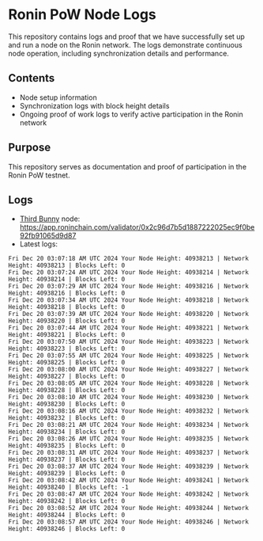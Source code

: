 # Ronin PoW Node Logs

This repository contains logs and proof that we have successfully set up and run a node on the Ronin network. The logs demonstrate continuous node operation, including synchronization details and performance.

## Contents

- Node setup information
- Synchronization logs with block height details
- Ongoing proof of work logs to verify active participation in the Ronin network

## Purpose

This repository serves as documentation and proof of participation in the Ronin PoW testnet.

## Logs

- [Third Bunny](https://thirdbunny.xyz/) node: https://app.roninchain.com/validator/0x2c96d7b5d1887222025ec9f0be92fb91065d9d87
- Latest logs:
```
Fri Dec 20 03:07:18 AM UTC 2024 Your Node Height: 40938213 | Network Height: 40938213 | Blocks Left: 0
Fri Dec 20 03:07:24 AM UTC 2024 Your Node Height: 40938214 | Network Height: 40938214 | Blocks Left: 0
Fri Dec 20 03:07:29 AM UTC 2024 Your Node Height: 40938216 | Network Height: 40938216 | Blocks Left: 0
Fri Dec 20 03:07:34 AM UTC 2024 Your Node Height: 40938218 | Network Height: 40938218 | Blocks Left: 0
Fri Dec 20 03:07:39 AM UTC 2024 Your Node Height: 40938220 | Network Height: 40938220 | Blocks Left: 0
Fri Dec 20 03:07:44 AM UTC 2024 Your Node Height: 40938221 | Network Height: 40938221 | Blocks Left: 0
Fri Dec 20 03:07:50 AM UTC 2024 Your Node Height: 40938223 | Network Height: 40938223 | Blocks Left: 0
Fri Dec 20 03:07:55 AM UTC 2024 Your Node Height: 40938225 | Network Height: 40938225 | Blocks Left: 0
Fri Dec 20 03:08:00 AM UTC 2024 Your Node Height: 40938227 | Network Height: 40938227 | Blocks Left: 0
Fri Dec 20 03:08:05 AM UTC 2024 Your Node Height: 40938228 | Network Height: 40938228 | Blocks Left: 0
Fri Dec 20 03:08:10 AM UTC 2024 Your Node Height: 40938230 | Network Height: 40938230 | Blocks Left: 0
Fri Dec 20 03:08:16 AM UTC 2024 Your Node Height: 40938232 | Network Height: 40938232 | Blocks Left: 0
Fri Dec 20 03:08:21 AM UTC 2024 Your Node Height: 40938234 | Network Height: 40938234 | Blocks Left: 0
Fri Dec 20 03:08:26 AM UTC 2024 Your Node Height: 40938235 | Network Height: 40938235 | Blocks Left: 0
Fri Dec 20 03:08:31 AM UTC 2024 Your Node Height: 40938237 | Network Height: 40938237 | Blocks Left: 0
Fri Dec 20 03:08:37 AM UTC 2024 Your Node Height: 40938239 | Network Height: 40938239 | Blocks Left: 0
Fri Dec 20 03:08:42 AM UTC 2024 Your Node Height: 40938241 | Network Height: 40938240 | Blocks Left: -1
Fri Dec 20 03:08:47 AM UTC 2024 Your Node Height: 40938242 | Network Height: 40938242 | Blocks Left: 0
Fri Dec 20 03:08:52 AM UTC 2024 Your Node Height: 40938244 | Network Height: 40938244 | Blocks Left: 0
Fri Dec 20 03:08:57 AM UTC 2024 Your Node Height: 40938246 | Network Height: 40938246 | Blocks Left: 0
```
